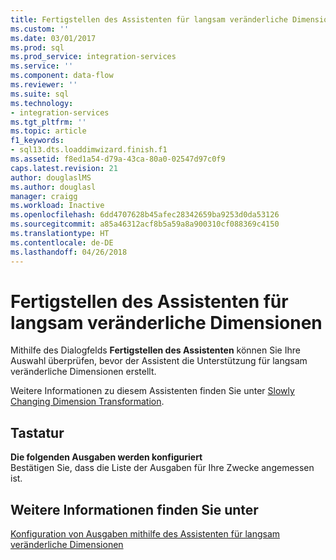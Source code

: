 ```yaml
---
title: Fertigstellen des Assistenten für langsam veränderliche Dimensionen | Microsoft-Dokumentation
ms.custom: ''
ms.date: 03/01/2017
ms.prod: sql
ms.prod_service: integration-services
ms.service: ''
ms.component: data-flow
ms.reviewer: ''
ms.suite: sql
ms.technology:
- integration-services
ms.tgt_pltfrm: ''
ms.topic: article
f1_keywords:
- sql13.dts.loaddimwizard.finish.f1
ms.assetid: f8ed1a54-d79a-43ca-80a0-02547d97c0f9
caps.latest.revision: 21
author: douglaslMS
ms.author: douglasl
manager: craigg
ms.workload: Inactive
ms.openlocfilehash: 6dd4707628b45afec28342659ba9253d0da53126
ms.sourcegitcommit: a85a46312acf8b5a59a8a900310cf088369c4150
ms.translationtype: HT
ms.contentlocale: de-DE
ms.lasthandoff: 04/26/2018
---
```

# <a name="finish-the-slowly-changing-dimension-wizard"></a>Fertigstellen des Assistenten für langsam veränderliche Dimensionen
  Mithilfe des Dialogfelds **Fertigstellen des Assistenten** können Sie Ihre Auswahl überprüfen, bevor der Assistent die Unterstützung für langsam veränderliche Dimensionen erstellt.  
  
 Weitere Informationen zu diesem Assistenten finden Sie unter [Slowly Changing Dimension Transformation](../../../integration-services/data-flow/transformations/slowly-changing-dimension-transformation.md).  
  
## <a name="options"></a>Tastatur  
 **Die folgenden Ausgaben werden konfiguriert**  
 Bestätigen Sie, dass die Liste der Ausgaben für Ihre Zwecke angemessen ist.  
  
## <a name="see-also"></a>Weitere Informationen finden Sie unter  
 [Konfiguration von Ausgaben mithilfe des Assistenten für langsam veränderliche Dimensionen](../../../integration-services/data-flow/transformations/configure-outputs-using-the-slowly-changing-dimension-wizard.md)  
  
  

